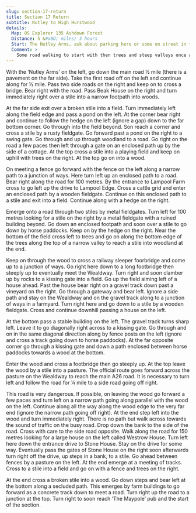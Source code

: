 ```yaml
---
slug: section-17-return
title: Section 17 Return
subtitle: Nutley to High Hurstwood
details:
  Map: OS Explorer 135 Ashdown Forest
  Distance: 5 &#xBD; miles/ 3 hours
  Start: The Nutley Arms, ask about parking here or some on street in the village.
  Comment: >
    Some road walking to start with then trees and steep valleys once again. An alternative is suggested for a busy road section.
---
```

With the ‘Nutley Arms’ on the left, go down the main road ½ mile (there is a pavement on the far side). Take the first road off on the left and continue along for ½ mile. Pass two side roads on the right and keep on to cross a bridge. Bear right with the road. Pass Beak House on the right and turn immediately right over a stile into a narrow footpath into woods.

At the far side exit over a broken stile into a field. Turn immediately left along the field edge and pass a pond on the left. At the corner bear right and continue to follow the hedge on the left (ignore a gap) down to the far bottom corner. Go through into the field beyond. Son reach a corner and cross a stile by a rusty fieldgate. Go forward past a pond on the right to a swing gate. Go through and up through woodland to a road. Go right on the road a few paces then left through a gate on an enclosed path up by the side of a cottage. At the top cross a stile into a playing field and keep on uphill with trees on the right. At the top go on into a wood.

On meeting a fence go forward with the fence on the left along a narrow path to a junction of ways. Here turn left up an enclosed path to a road. Bear right along the road for 100 metres. By the entrance to Lampool Farm cross to go left up the drive to Lampool Edge. Cross a cattle grid and enter an enclosed path by a wooden fieldgate. Continue on this enclosed path to a stile and exit into a field. Continue along with a hedge on the right.

Emerge onto a road through two stiles by metal fieldgates. Turn left for 100 metres looking for a stile on the right by a metal fieldgate with a ruined building beyond. Go down an enclosed footpath and soon over a stile to go down by horse paddocks. Keep on by the hedge on the right. Near the bottom of the field cross left to trees and go on along the bottom edge of the trees along the top of a narrow valley to reach a stile into woodland at the end.

Keep on through the wood to cross a railway sleeper foorbridge and come up to a junction of ways. Go right here down to a long footbridge then steeply up to eventually meet the Wealdway. Turn right and soon clamber up by rocks to a kissing gate into a field. Go up the field aiming left of a house ahead. Past the house bear right on a gravel track down past a vineyard on the right. Go through a gateway and bear left. Ignore a side path and stay on the Wealdway and on the gravel track along to a junction of ways in a farmyard. Turn right here and go down to a stile by a wooden fieldgate. Cross and continue downhill passing a house on the left.

At the bottom pass a stable building on the left. The gravel track turns sharp left. Leave it to go diagonally right across to a kissing gate. Go through and on in the same diagonal direction along by fence posts on the left (ignore and cross a track going down to horse paddocks). At the far opposite corner go through a kissing gate and down a path enclosed between horse paddocks towards a wood at the bottom.

Enter the wood and cross a footbridge then go steeply up. At the top leave the wood by a stile into a pasture. The official route goes forward across the pasture on the Wealdway to reach the main A26 road. It is necessary to turn left and follow the road for ¼ mile to a side road going off right.

This road is very dangerous. If possible, on leaving the wood go forward a few paces and turn left on a narrow path going along parallel with the wood on the left. Continue along all the way along the wood edge to the very far end (ignore the narrow path going off right). At the end step left into the wood and turn immediately right. There is no path but walk across towards the sound of traffic on the busy road. Drop down the bank to the side of the road. Cross with care to the side road opposite. Walk along the road for 150 metres looking for a large house on the left called Westrow House. Turn left here down the entrance drive to Stone House. Stay on the drive for some way. Eventually pass the gates of Stone House on the right soon afterwards turn right off the drive, up steps in a bank, to a stile. Go ahead between fences by a pasture on the left. At the end emerge at a meeting of tracks. Cross to a stile into a field and go on with a fence and trees on the right.

At the end cross a broken stile into a wood. Go down steps and bear left at the bottom along a secluded path. This emerges by farm buildings to go forward as a concrete track down to meet a road. Turn right up the road to a junction at the top. Turn right to soon reach ‘The Maypole’ pub and the start of the section.

